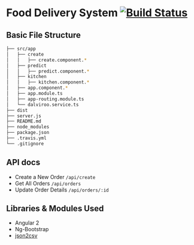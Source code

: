 # Food Delivery System [![Build Status](https://travis-ci.org/minibhati93/mean-angular2.svg?branch=master)](https://travis-ci.org/minibhati93/mean-angular2)

## Basic File Structure

```bash
├── src/app
│   ├── create
│   │   ├── create.component.*
│   ├── predict
│   │   ├── predict.component.*
│   ├── kitchen
│   │   ├── kitchen.component.*
│   ├── app.component.*
│   ├── app.module.ts
│   ├── app-routing.module.ts
│   └── dalviroo.service.ts
├── dist
├── server.js
├── README.md
├── node_modules
├── package.json
├── .travis.yml
└── .gitignore

```

## API docs

* Create a New Order ```/api/create```
* Get All Orders ```/api/orders```
* Update Order Details ```/api/orders/:id```

## Libraries & Modules Used

* Angular 2
* Ng-Bootstrap
* [json2csv](https://www.npmjs.com/package/json2csv)

